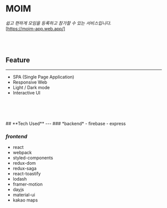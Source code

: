 # **MOIM**
*쉽고 편하게 모임을 등록하고 참가할 수 있는 서비스입니다.*
<br />
[https://moim-app.web.app/]
<br />
<br />
<br />
<br />
## **Feature**
---
- SPA (Single Page Application)
- Responsive Web
- Light / Dark mode
- Interactive UI
<br />
<br />
<br />
<br />
## **Tech Used**
---
### *backend*
- firebase
- express
<br />

### *frontend*
- react
- webpack
- styled-components
- redux-dom
- redux-saga
- react-toastify
- lodash
- framer-motion
- dayjs
- material-ui
- kakao maps
